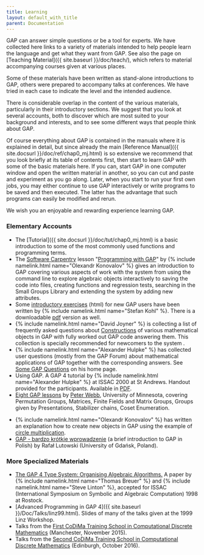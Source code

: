 ```yaml
---
title: Learning
layout: default_with_title
parent: Documentation
---
```


  GAP can answer simple questions or be a tool for experts.
  We have collected here links to a variety of materials intended to help
  people learn the language and get what they want from GAP.
  See also the page on
  [Teaching Material]({{ site.baseurl }}/doc/teach/),
  which refers to material accompanying courses given at various places. 

  Some of these materials have been written as stand-alone introductions to
  GAP, others were prepared to accompany talks at conferences.
  We have tried in each case to indicate the level and the intended audience.

  There is considerable overlap in the content of the various materials,
  particularly in their introductory sections. We suggest that you look at
  several accounts, both to discover which are most suited to your
  background and interests, and to see some different ways that people think
  about GAP.

  Of course everything about GAP is contained in the manuals where it is explained in detail,
  but since already the main [Reference Manual]({{ site.docsurl }}/doc/ref/chap0_mj.html) is 
  so extensive we recommend that you look
  briefly at its table of contents first, then start to learn
  GAP with some of the basic materials here. If you can,
  start GAP in one computer window and open the written
  material in another, so you can cut and paste and experiment as you go
  along.
  Later, when you start to run your first own jobs, you may either continue
  to use GAP interactively or write programs to be saved and
  then executed. The latter has the advantage that such programs can easily
  be modified and rerun.

  We wish you an enjoyable and rewarding experience learning
  GAP.


###  Elementary Accounts
- The [Tutorial]({{ site.docsurl }}/doc/tut/chap0_mj.html)
    is a basic introduction to some of the most commonly used functions and
    programming terms.
- The [Software Carpentry](http://software-carpentry.org/) lesson
    "[Programming with GAP](https://carpentries-incubator.github.io/gap-lesson/)"
    by {% include namelink.html name="Olexandr Konovalov" %}
    gives an introduction to GAP covering various aspects of work
    with the system from using the command line to explore algebraic 
    objects interactively to saving the code into files, creating functions 
    and regression tests, searching in the Small Groups Library and extending 
    the system by adding new attributes.
- Some
    [introductory exercises](https://stefan-kohl.github.io/gap-exercises/chap0.html) (html) for new GAP users have been written by
    {% include namelink.html name="Stefan Kohl" %}. There is a downloadable
  [pdf]( https://stefan-kohl.github.io/gap-exercises/manual.pdf) version as well.
- {% include namelink.html name="David Joyner" %}
    is collecting a list of frequently asked questions about 
    [Constructions](https://yetanothermathblog.com/2017/08/09/how-do-i-construct-in-gap/) of various mathematical objects in GAP
    with fully worked out GAP code answering them. This 
    collection is specially recommended for newcomers to the system . 
- {% include namelink.html name="Alexander Hulpke" %}
    has collected user questions (mostly from the GAP 
    Forum) about mathematical applications of 
    GAP together with the corresponding answers. See
    [Some&nbsp;GAP&nbsp;Questions](http://www.math.colostate.edu/~hulpke/GAPQA/) on his home page.
- Using GAP.
  A GAP 4 tutorial by
  {% include namelink.html name="Alexander Hulpke" %} at ISSAC 2000 at
  St Andrews.
  Handout provided for the participants. Available in
  [PDF](http://www.math.colostate.edu/~hulpke/paper/gap4tut.pdf).
- [Eight&nbsp;GAP&nbsp;lessons](http://www.math.umn.edu/~webb/GAPfiles/) by 
    [Peter&nbsp;Webb](http://www.math.umn.edu/~webb),
    University of Minnesota,
    covering Permutation Groups, Matrices, Finite Fields and Matrix Groups, 
    Groups given by Presentations, Stabilizer chains, Coset Enumeration.

<!--
  <li>
    An 
    [introductory&nbsp;lesson](http://turnbull.dcs.st-and.ac.uk/circa/gapstuff/gapfiles/grape.html) on using the GRAPE package 
    for graph theory written by Robert Brignall (St Andrews).
    <br />&nbsp;
  </li> 
-->
- {% include namelink.html name="Olexandr Konovalov" %} has
    written an explanation how to create new objects in GAP using the example
    of [circle multiplication](http://www.cs.st-andrews.ac.uk/~alexk/circle/chap2.html).
- [GAP - bardzo krótkie wprowadzenie](https://mat.ug.edu.pl/~rlutowsk/pub/gap-short.pdf)
    (a brief introduction to GAP in Polish) by Rafał Lutowski (University of Gdańsk, Poland).

### More Specialized Materials
- [The GAP 4 Type System: Organising Algebraic Algorithms.](https://dl.acm.org/doi/10.1145/281508.281540)
    A paper by {% include namelink.html name="Thomas Breuer" %} and
    {% include namelink.html name="Steve Linton" %}, accepted for ISSAC
    (International Symposium on Symbolic and Algebraic Computation) 1998
    at Rostock.
- [Advanced&nbsp;Programming&nbsp;in&nbsp;GAP&nbsp;4]({{ site.baseurl }}/Doc/Talks/linz99.html).
    Slides of many of the talks given at the 1999 Linz Workshop.
- Talks from the [First CoDiMa Training School in Computational Discrete Mathematics](http://www.codima.ac.uk/school2015/)
    (Manchester, November 2015).
- Talks from the [Second CoDiMa Training School in Computational Discrete Mathematics](http://www.codima.ac.uk/school2016/)
    (Edinburgh, October 2016).
